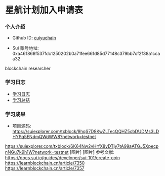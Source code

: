 # 星航计划加入申请表

### 个人介绍

* Github ID: [cuiyuchain](https://github.com/cuiyuchain)

* Sui 账号地址: 0xa461868f537fdc1250202b0a71fee661d85d77148c379bb7cf2f38a1ccaa32 

blockchain researcher

### 学习日志

- [学习日志](journal.md)
- [学习总结](summary.md)

### 学习成果
- 项目源码:
https://suiexplorer.com/txblock/9hqS7D8KwZLTecQQHZ5cbDUDMs3LDHYPq5ENdmQWdWW8?network=testnet

https://suiexplorer.com/txblock/6K64Nw2vHrfX8vDTjy7tA99aATGJ5XpecpnNGu7k9h1W?network=testnet
[图片]
[图片]
参考文献:
https://docs.sui.io/guides/developer/sui-101/create-coin
https://learnblockchain.cn/article/7350
https://learnblockchain.cn/article/7357

